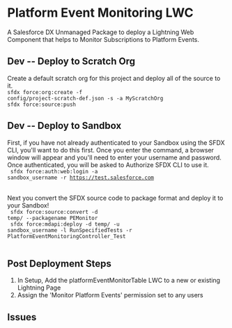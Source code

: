 # Platform Event Monitoring LWC

A Salesforce DX Unmanaged Package to deploy a Lightning Web Component that helps to Monitor Subscriptions to Platform Events.

## Dev -- Deploy to Scratch Org

Create a default scratch org for this project and deploy all of the source to it.
<br/>
<code>sfdx force:org:create -f config/project-scratch-def.json -s -a MyScratchOrg</code><br/>
<code>sfdx force:source:push</code>
<br/>

## Dev -- Deploy to Sandbox 

First, if you have not already authenticated to your Sandbox using the SFDX CLI, you'll want to do this first.  Once you enter the command, a browser window will appear and you'll need to enter your username and password.  Once authenticated, you will be asked to Authorize SFDX CLI to use it.
<br/>
<code>
  sfdx force:auth:web:login -a <emp>sandbox_username</emp> -r https://test.salesforce.com
  <br/>
</code>
<br/>
Next you convert the SFDX source code to package format and deploy it to your Sandbox!
<br/>
<code>
sfdx force:source:convert -d temp/ --packagename PEMonitor
  <br/>
  sfdx force:mdapi:deploy -d temp/ -u <emp>sandbox_username</emp> -l RunSpecifiedTests -r PlatformEventMonitoringController_Test
  <br/>
</code>

## Post Deployment Steps

<ol>
  <li>In Setup, Add the platformEventMonitorTable LWC to a new or existing Lightning Page</li>
  <li>Assign the 'Monitor Platform Events' permission set to any users</li>
</ol>

## Issues
